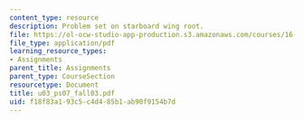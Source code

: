```yaml
---
content_type: resource
description: Problem set on starboard wing root.
file: https://ol-ocw-studio-app-production.s3.amazonaws.com/courses/16-01-unified-engineering-i-ii-iii-iv-fall-2005-spring-2006/f18f83a193c5c4d485b1ab90f9154b7d_u03_ps07_fall03.pdf
file_type: application/pdf
learning_resource_types:
- Assignments
parent_title: Assignments
parent_type: CourseSection
resourcetype: Document
title: u03_ps07_fall03.pdf
uid: f18f83a1-93c5-c4d4-85b1-ab90f9154b7d
---
```

